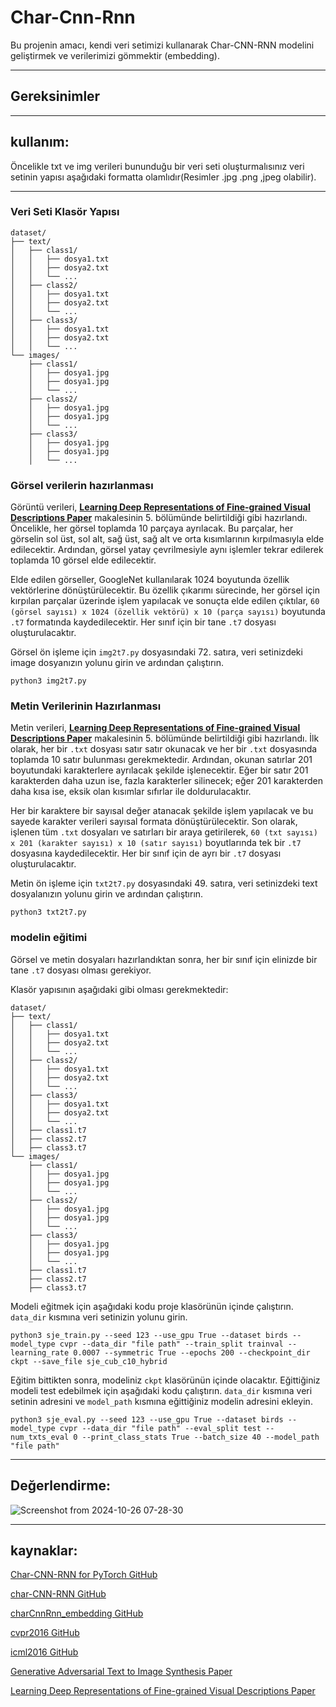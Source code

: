 # **Char-Cnn-Rnn**

Bu projenin amacı, kendi veri setimizi kullanarak Char-CNN-RNN modelini geliştirmek ve verilerimizi gömmektir (embedding).

***

## Gereksinimler


***

## kullanım:

Öncelikle txt ve img verileri bununduğu bir veri seti oluşturmalısınız veri setinin yapısı aşağıdaki formatta olamlıdır(Resimler .jpg .png ,jpeg olabilir).

***

### Veri Seti Klasör Yapısı

```
dataset/
├── text/
│   ├── class1/
│   │   ├── dosya1.txt
│   │   ├── dosya2.txt
│   │   └── ...
│   ├── class2/
│   │   ├── dosya1.txt
│   │   ├── dosya2.txt
│   │   └── ...
│   ├── class3/
│   │   ├── dosya1.txt
│   │   ├── dosya2.txt
│   │   └── ...
└── images/
    ├── class1/
    │   ├── dosya1.jpg
    │   ├── dosya1.jpg
    │   └── ...
    ├── class2/
    │   ├── dosya1.jpg
    │   ├── dosya1.jpg
    │   └── ...
    ├── class3/
    │   ├── dosya1.jpg
    │   ├── dosya1.jpg
    │   └── ...
```

### Görsel verilerin hazırlanması

Görüntü verileri, **[Learning Deep Representations of Fine-grained Visual Descriptions Paper](https://arxiv.org/pdf/1605.05395)** makalesinin 5. bölümünde belirtildiği gibi hazırlandı. Öncelikle, her görsel toplamda 10 parçaya ayrılacak. Bu parçalar, her görselin sol üst, sol alt, sağ üst, sağ alt ve orta kısımlarının kırpılmasıyla elde edilecektir. Ardından, görsel yatay çevrilmesiyle aynı işlemler tekrar edilerek toplamda 10 görsel elde edilecektir.

Elde edilen görseller, GoogleNet kullanılarak 1024 boyutunda özellik vektörlerine dönüştürülecektir. Bu özellik çıkarımı sürecinde, her görsel için kırpılan parçalar üzerinde işlem yapılacak ve sonuçta elde edilen çıktılar, `60 (görsel sayısı) x 1024 (özellik vektörü) x 10 (parça sayısı)` boyutunda `.t7` formatında kaydedilecektir. Her sınıf için bir tane `.t7` dosyası oluşturulacaktır.

Görsel ön işleme için `img2t7.py` dosyasındaki 72. satıra, veri setinizdeki image dosyanızın yolunu girin ve ardından çalıştırın.

```
python3 img2t7.py
```

### Metin Verilerinin Hazırlanması

Metin verileri, **[Learning Deep Representations of Fine-grained Visual Descriptions Paper](https://arxiv.org/pdf/1605.05395)** makalesinin 5. bölümünde belirtildiği gibi hazırlandı. İlk olarak, her bir `.txt` dosyası satır satır okunacak ve her bir `.txt` dosyasında toplamda 10 satır bulunması gerekmektedir. Ardından, okunan satırlar 201 boyutundaki karakterlere ayrılacak şekilde işlenecektir. Eğer bir satır 201 karakterden daha uzun ise, fazla karakterler silinecek; eğer 201 karakterden daha kısa ise, eksik olan kısımlar sıfırlar ile doldurulacaktır.

Her bir karaktere bir sayısal değer atanacak şekilde işlem yapılacak ve bu sayede karakter verileri sayısal formata dönüştürülecektir. Son olarak, işlenen tüm `.txt` dosyaları ve satırları bir araya getirilerek, `60 (txt sayısı) x 201 (karakter sayısı) x 10 (satır sayısı)` boyutlarında tek bir `.t7` dosyasına kaydedilecektir. Her bir sınıf için de ayrı bir `.t7` dosyası oluşturulacaktır.

Metin ön işleme için `txt2t7.py` dosyasındaki 49. satıra, veri setinizdeki text dosyalanızın yolunu girin ve ardından çalıştırın.

```
python3 txt2t7.py
```

### modelin eğitimi

Görsel ve metin dosyaları hazırlandıktan sonra, her bir sınıf için elinizde bir tane `.t7` dosyası olması gerekiyor.

Klasör yapısının aşağıdaki gibi olması gerekmektedir:

```
dataset/
├── text/
│   ├── class1/
│   │   ├── dosya1.txt
│   │   ├── dosya2.txt
│   │   └── ...
│   ├── class2/
│   │   ├── dosya1.txt
│   │   ├── dosya2.txt
│   │   └── ...
│   ├── class3/
│   │   ├── dosya1.txt
│   │   ├── dosya2.txt
│   │   └── ...
│   ├── class1.t7
│   ├── class2.t7
│   ├── class3.t7
└── images/
    ├── class1/
    │   ├── dosya1.jpg
    │   ├── dosya1.jpg
    │   └── ...
    ├── class2/
    │   ├── dosya1.jpg
    │   ├── dosya1.jpg
    │   └── ...
    ├── class3/
    │   ├── dosya1.jpg
    │   ├── dosya1.jpg
    │   └── ...
    ├── class1.t7
    ├── class2.t7
    ├── class3.t7
```

Modeli eğitmek için aşağıdaki kodu proje klasörünün içinde çalıştırın. `data_dir` kısmına veri setinizin yolunu girin.

```
python3 sje_train.py --seed 123 --use_gpu True --dataset birds --model_type cvpr --data_dir "file path" --train_split trainval --learning_rate 0.0007 --symmetric True --epochs 200 --checkpoint_dir ckpt --save_file sje_cub_c10_hybrid
```

Eğitim bittikten sonra, modeliniz `ckpt` klasörünün içinde olacaktır. Eğittiğiniz modeli test edebilmek için aşağıdaki kodu çalıştırın. `data_dir` kısmına veri setinin adresini ve `model_path` kısmına eğittiğiniz modelin adresini ekleyin.

```
python3 sje_eval.py --seed 123 --use_gpu True --dataset birds --model_type cvpr --data_dir "file path" --eval_split test --num_txts_eval 0 --print_class_stats True --batch_size 40 --model_path "file path"
```

***

## Değerlendirme:

![Screenshot from 2024-10-26 07-28-30](https://github.com/user-attachments/assets/202b9301-cbef-4afb-8772-26e1252a59ff)


***

## kaynaklar:

[Char-CNN-RNN for PyTorch GitHub](https://github.com/martinduartemore/char_cnn_rnn_pytorch/tree/master)

[char-CNN-RNN GitHub](https://github.com/1o0ko/char-CNN-RNN)

[charCnnRnn_embedding GitHub](https://github.com/ramidzamzam/charCnnRnn_embedding/tree/main)

[cvpr2016 GitHub](https://github.com/reedscot/cvpr2016)

[icml2016 GitHub](https://github.com/reedscot/icml2016)

[Generative Adversarial Text to Image Synthesis Paper](https://arxiv.org/abs/1605.05396)

[Learning Deep Representations of Fine-grained Visual Descriptions Paper](https://arxiv.org/pdf/1605.05395)

